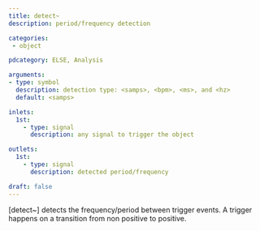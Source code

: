 ```yaml
---
title: detect~
description: period/frequency detection

categories:
 - object

pdcategory: ELSE, Analysis

arguments:
- type: symbol
  description: detection type: <samps>, <bpm>, <ms>, and <hz>
  default: <samps>

inlets:
  1st:
    - type: signal
      description: any signal to trigger the object

outlets:
  1st:
    - type: signal
      description: detected period/frequency

draft: false
---
```


[detect~] detects the frequency/period between trigger events. A trigger happens on a transition from non positive to positive.


